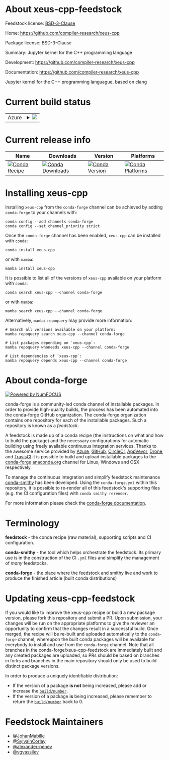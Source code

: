 About xeus-cpp-feedstock
========================

Feedstock license: [BSD-3-Clause](https://github.com/conda-forge/xeus-cpp-feedstock/blob/main/LICENSE.txt)

Home: https://github.com/compiler-research/xeus-cpp

Package license: BSD-3-Clause

Summary: Jupyter kernel for the C++ programming language

Development: https://github.com/compiler-research/xeus-cpp

Documentation: https://github.com/compiler-research/xeus-cpp

Jupyter kernel for the C++ programming languague, based on clang

Current build status
====================


<table>
    
  <tr>
    <td>Azure</td>
    <td>
      <details>
        <summary>
          <a href="https://dev.azure.com/conda-forge/feedstock-builds/_build/latest?definitionId=19217&branchName=main">
            <img src="https://dev.azure.com/conda-forge/feedstock-builds/_apis/build/status/xeus-cpp-feedstock?branchName=main">
          </a>
        </summary>
        <table>
          <thead><tr><th>Variant</th><th>Status</th></tr></thead>
          <tbody><tr>
              <td>linux_64</td>
              <td>
                <a href="https://dev.azure.com/conda-forge/feedstock-builds/_build/latest?definitionId=19217&branchName=main">
                  <img src="https://dev.azure.com/conda-forge/feedstock-builds/_apis/build/status/xeus-cpp-feedstock?branchName=main&jobName=linux&configuration=linux%20linux_64_" alt="variant">
                </a>
              </td>
            </tr><tr>
              <td>linux_aarch64</td>
              <td>
                <a href="https://dev.azure.com/conda-forge/feedstock-builds/_build/latest?definitionId=19217&branchName=main">
                  <img src="https://dev.azure.com/conda-forge/feedstock-builds/_apis/build/status/xeus-cpp-feedstock?branchName=main&jobName=linux&configuration=linux%20linux_aarch64_" alt="variant">
                </a>
              </td>
            </tr><tr>
              <td>osx_64</td>
              <td>
                <a href="https://dev.azure.com/conda-forge/feedstock-builds/_build/latest?definitionId=19217&branchName=main">
                  <img src="https://dev.azure.com/conda-forge/feedstock-builds/_apis/build/status/xeus-cpp-feedstock?branchName=main&jobName=osx&configuration=osx%20osx_64_" alt="variant">
                </a>
              </td>
            </tr><tr>
              <td>osx_arm64</td>
              <td>
                <a href="https://dev.azure.com/conda-forge/feedstock-builds/_build/latest?definitionId=19217&branchName=main">
                  <img src="https://dev.azure.com/conda-forge/feedstock-builds/_apis/build/status/xeus-cpp-feedstock?branchName=main&jobName=osx&configuration=osx%20osx_arm64_" alt="variant">
                </a>
              </td>
            </tr><tr>
              <td>win_64</td>
              <td>
                <a href="https://dev.azure.com/conda-forge/feedstock-builds/_build/latest?definitionId=19217&branchName=main">
                  <img src="https://dev.azure.com/conda-forge/feedstock-builds/_apis/build/status/xeus-cpp-feedstock?branchName=main&jobName=win&configuration=win%20win_64_" alt="variant">
                </a>
              </td>
            </tr>
          </tbody>
        </table>
      </details>
    </td>
  </tr>
</table>

Current release info
====================

| Name | Downloads | Version | Platforms |
| --- | --- | --- | --- |
| [![Conda Recipe](https://img.shields.io/badge/recipe-xeus--cpp-green.svg)](https://anaconda.org/conda-forge/xeus-cpp) | [![Conda Downloads](https://img.shields.io/conda/dn/conda-forge/xeus-cpp.svg)](https://anaconda.org/conda-forge/xeus-cpp) | [![Conda Version](https://img.shields.io/conda/vn/conda-forge/xeus-cpp.svg)](https://anaconda.org/conda-forge/xeus-cpp) | [![Conda Platforms](https://img.shields.io/conda/pn/conda-forge/xeus-cpp.svg)](https://anaconda.org/conda-forge/xeus-cpp) |

Installing xeus-cpp
===================

Installing `xeus-cpp` from the `conda-forge` channel can be achieved by adding `conda-forge` to your channels with:

```
conda config --add channels conda-forge
conda config --set channel_priority strict
```

Once the `conda-forge` channel has been enabled, `xeus-cpp` can be installed with `conda`:

```
conda install xeus-cpp
```

or with `mamba`:

```
mamba install xeus-cpp
```

It is possible to list all of the versions of `xeus-cpp` available on your platform with `conda`:

```
conda search xeus-cpp --channel conda-forge
```

or with `mamba`:

```
mamba search xeus-cpp --channel conda-forge
```

Alternatively, `mamba repoquery` may provide more information:

```
# Search all versions available on your platform:
mamba repoquery search xeus-cpp --channel conda-forge

# List packages depending on `xeus-cpp`:
mamba repoquery whoneeds xeus-cpp --channel conda-forge

# List dependencies of `xeus-cpp`:
mamba repoquery depends xeus-cpp --channel conda-forge
```


About conda-forge
=================

[![Powered by
NumFOCUS](https://img.shields.io/badge/powered%20by-NumFOCUS-orange.svg?style=flat&colorA=E1523D&colorB=007D8A)](https://numfocus.org)

conda-forge is a community-led conda channel of installable packages.
In order to provide high-quality builds, the process has been automated into the
conda-forge GitHub organization. The conda-forge organization contains one repository
for each of the installable packages. Such a repository is known as a *feedstock*.

A feedstock is made up of a conda recipe (the instructions on what and how to build
the package) and the necessary configurations for automatic building using freely
available continuous integration services. Thanks to the awesome service provided by
[Azure](https://azure.microsoft.com/en-us/services/devops/), [GitHub](https://github.com/),
[CircleCI](https://circleci.com/), [AppVeyor](https://www.appveyor.com/),
[Drone](https://cloud.drone.io/welcome), and [TravisCI](https://travis-ci.com/)
it is possible to build and upload installable packages to the
[conda-forge](https://anaconda.org/conda-forge) [anaconda.org](https://anaconda.org/)
channel for Linux, Windows and OSX respectively.

To manage the continuous integration and simplify feedstock maintenance
[conda-smithy](https://github.com/conda-forge/conda-smithy) has been developed.
Using the ``conda-forge.yml`` within this repository, it is possible to re-render all of
this feedstock's supporting files (e.g. the CI configuration files) with ``conda smithy rerender``.

For more information please check the [conda-forge documentation](https://conda-forge.org/docs/).

Terminology
===========

**feedstock** - the conda recipe (raw material), supporting scripts and CI configuration.

**conda-smithy** - the tool which helps orchestrate the feedstock.
                   Its primary use is in the construction of the CI ``.yml`` files
                   and simplify the management of *many* feedstocks.

**conda-forge** - the place where the feedstock and smithy live and work to
                  produce the finished article (built conda distributions)


Updating xeus-cpp-feedstock
===========================

If you would like to improve the xeus-cpp recipe or build a new
package version, please fork this repository and submit a PR. Upon submission,
your changes will be run on the appropriate platforms to give the reviewer an
opportunity to confirm that the changes result in a successful build. Once
merged, the recipe will be re-built and uploaded automatically to the
`conda-forge` channel, whereupon the built conda packages will be available for
everybody to install and use from the `conda-forge` channel.
Note that all branches in the conda-forge/xeus-cpp-feedstock are
immediately built and any created packages are uploaded, so PRs should be based
on branches in forks and branches in the main repository should only be used to
build distinct package versions.

In order to produce a uniquely identifiable distribution:
 * If the version of a package **is not** being increased, please add or increase
   the [``build/number``](https://docs.conda.io/projects/conda-build/en/latest/resources/define-metadata.html#build-number-and-string).
 * If the version of a package **is** being increased, please remember to return
   the [``build/number``](https://docs.conda.io/projects/conda-build/en/latest/resources/define-metadata.html#build-number-and-string)
   back to 0.

Feedstock Maintainers
=====================

* [@JohanMabille](https://github.com/JohanMabille/)
* [@SylvainCorlay](https://github.com/SylvainCorlay/)
* [@alexander-penev](https://github.com/alexander-penev/)
* [@vgvassilev](https://github.com/vgvassilev/)

